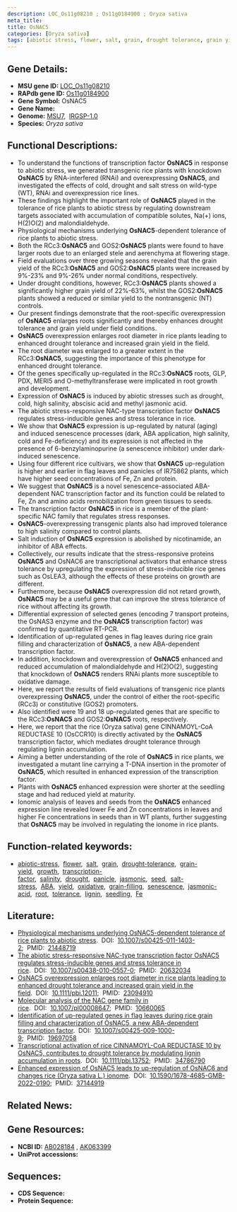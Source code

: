 ```yaml
---
description: LOC_Os11g08210 ; Os11g0184900 ; Oryza sativa
meta_title:
title: OsNAC5
categories: [Oryza sativa]
tags: [abiotic stress, flower, salt, grain, drought tolerance, grain yield, growth, transcription factor, salinity, drought, panicle, jasmonic, seed, salt stress,  ABA , yield, oxidative, grain filling, senescence, jasmonic acid, root, tolerance, lignin, seedling, Fe]
---
```


## Gene Details:
- **MSU gene ID:** [LOC_Os11g08210](http://rice.uga.edu/cgi-bin/ORF_infopage.cgi?orf=LOC_Os11g08210)  
- **RAPdb gene ID:** [Os11g0184900](https://rapdb.dna.affrc.go.jp/locus/?name=Os11g0184900)  
- **Gene Symbol:** OsNAC5
- **Gene Name:**
- **Genome:**  [MSU7](http://rice.uga.edu/),&nbsp;&nbsp;[IRGSP-1.0](https://rapdb.dna.affrc.go.jp/download/irgsp1.html)
- **Species:** *Oryza sativa*

## Functional Descriptions:
   - To understand the functions of transcription factor **OsNAC5** in response to abiotic stress, we generated transgenic rice plants with knockdown **OsNAC5** by RNA-interfered (RNAi) and overexpressing **OsNAC5**, and investigated the effects of cold, drought and salt stress on wild-type (WT), RNAi and overexpression rice lines.
   - These findings highlight the important role of **OsNAC5** played in the tolerance of rice plants to abiotic stress by regulating downstream targets associated with accumulation of compatible solutes, Na(+) ions, H(2)O(2) and malondialdehyde.
   - Physiological mechanisms underlying **OsNAC5**-dependent tolerance of rice plants to abiotic stress.
   - Both the RCc3:**OsNAC5** and GOS2:**OsNAC5** plants were found to have larger roots due to an enlarged stele and aerenchyma at flowering stage.
   - Field evaluations over three growing seasons revealed that the grain yield of the RCc3:**OsNAC5** and GOS2:**OsNAC5** plants were increased by 9%-23% and 9%-26% under normal conditions, respectively.
   - Under drought conditions, however, RCc3:**OsNAC5** plants showed a significantly higher grain yield of 22%-63%, whilst the GOS2:**OsNAC5** plants showed a reduced or similar yield to the nontransgenic (NT) controls.
   - Our present findings demonstrate that the root-specific overexpression of **OsNAC5** enlarges roots significantly and thereby enhances drought tolerance and grain yield under field conditions.
   - **OsNAC5** overexpression enlarges root diameter in rice plants leading to enhanced drought tolerance and increased grain yield in the field.
   - The root diameter was enlarged to a greater extent in the RCc3:**OsNAC5**, suggesting the importance of this phenotype for enhanced drought tolerance.
   - Of the genes specifically up-regulated in the RCc3:**OsNAC5** roots, GLP, PDX, MERI5 and O-methyltransferase were implicated in root growth and development.
   - Expression of **OsNAC5** is induced by abiotic stresses such as drought, cold, high salinity, abscisic acid and methyl jasmonic acid.
   - The abiotic stress-responsive NAC-type transcription factor **OsNAC5** regulates stress-inducible genes and stress tolerance in rice.
   - We show that **OsNAC5** expression is up-regulated by natural (aging) and induced senescence processes (dark, ABA application, high salinity, cold and Fe-deficiency) and its expression is not affected in the presence of 6-benzylaminopurine (a senescence inhibitor) under dark-induced senescence.
   - Using four different rice cultivars, we show that **OsNAC5** up-regulation is higher and earlier in flag leaves and panicles of IR75862 plants, which have higher seed concentrations of Fe, Zn and protein.
   - We suggest that **OsNAC5** is a novel senescence-associated ABA-dependent NAC transcription factor and its function could be related to Fe, Zn and amino acids remobilization from green tissues to seeds.
   - The transcription factor **OsNAC5** in rice is a member of the plant-specific NAC family that regulates stress responses.
   - **OsNAC5**-overexpressing transgenic plants also had improved tolerance to high salinity compared to control plants.
   - Salt induction of **OsNAC5** expression is abolished by nicotinamide, an inhibitor of ABA effects.
   - Collectively, our results indicate that the stress-responsive proteins **OsNAC5** and OsNAC6 are transcriptional activators that enhance stress tolerance by upregulating the expression of stress-inducible rice genes such as OsLEA3, although the effects of these proteins on growth are different.
   - Furthermore, because **OsNAC5** overexpression did not retard growth, **OsNAC5** may be a useful gene that can improve the stress tolerance of rice without affecting its growth.
   - Differential expression of selected genes (encoding 7 transport proteins, the OsNAS3 enzyme and the **OsNAC5** transcription factor) was confirmed by quantitative RT-PCR.
   - Identification of up-regulated genes in flag leaves during rice grain filling and characterization of **OsNAC5**, a new ABA-dependent transcription factor.
   - In addition, knockdown and overexpression of **OsNAC5** enhanced and reduced accumulation of malondialdehyde and H(2)O(2), suggesting that knockdown of **OsNAC5** renders RNAi plants more susceptible to oxidative damage.
   - Here, we report the results of field evaluations of transgenic rice plants overexpressing **OsNAC5**, under the control of either the root-specific (RCc3) or constitutive (GOS2) promoters.
   - Also identified were 19 and 18 up-regulated genes that are specific to the RCc3:**OsNAC5** and GOS2:**OsNAC5** roots, respectively.
   - Here, we report that the rice (Oryza sativa) gene CINNAMOYL-CoA REDUCTASE 10 (OsCCR10) is directly activated by the **OsNAC5** transcription factor, which mediates drought tolerance through regulating lignin accumulation.
   - Aiming a better understanding of the role of **OsNAC5** in rice plants, we investigated a mutant line carrying a T-DNA insertion in the promoter of **OsNAC5**, which resulted in enhanced expression of the transcription factor.
   - Plants with **OsNAC5** enhanced expression were shorter at the seedling stage and had reduced yield at maturity.
   - Ionomic analysis of leaves and seeds from the **OsNAC5** enhanced expression line revealed lower Fe and Zn concentrations in leaves and higher Fe concentrations in seeds than in WT plants, further suggesting that **OsNAC5** may be involved in regulating the ionome in rice plants.

## Function-related keywords:
   - [abiotic-stress](/tags/abiotic-stress/),&nbsp;&nbsp;[flower](/tags/flower/),&nbsp;&nbsp;[salt](/tags/salt/),&nbsp;&nbsp;[grain](/tags/grain/),&nbsp;&nbsp;[drought-tolerance](/tags/drought-tolerance/),&nbsp;&nbsp;[grain-yield](/tags/grain-yield/),&nbsp;&nbsp;[growth](/tags/growth/),&nbsp;&nbsp;[transcription-factor](/tags/transcription-factor/),&nbsp;&nbsp;[salinity](/tags/salinity/),&nbsp;&nbsp;[drought](/tags/drought/),&nbsp;&nbsp;[panicle](/tags/panicle/),&nbsp;&nbsp;[jasmonic](/tags/jasmonic/),&nbsp;&nbsp;[seed](/tags/seed/),&nbsp;&nbsp;[salt-stress](/tags/salt-stress/),&nbsp;&nbsp;[ABA](/tags/ABA/),&nbsp;&nbsp;[yield](/tags/yield/),&nbsp;&nbsp;[oxidative](/tags/oxidative/),&nbsp;&nbsp;[grain-filling](/tags/grain-filling/),&nbsp;&nbsp;[senescence](/tags/senescence/),&nbsp;&nbsp;[jasmonic-acid](/tags/jasmonic-acid/),&nbsp;&nbsp;[root](/tags/root/),&nbsp;&nbsp;[tolerance](/tags/tolerance/),&nbsp;&nbsp;[lignin](/tags/lignin/),&nbsp;&nbsp;[seedling](/tags/seedling/),&nbsp;&nbsp;[Fe](/tags/Fe/)

## Literature:
   - [Physiological mechanisms underlying OsNAC5-dependent tolerance of rice plants to abiotic stress](https://www.doi.org/10.1007/s00425-011-1403-2).&nbsp;&nbsp;DOI:&nbsp;&nbsp;[10.1007/s00425-011-1403-2](https://www.doi.org/10.1007/s00425-011-1403-2);&nbsp;&nbsp;PMID:&nbsp;&nbsp;[21448719](https://pubmed.ncbi.nlm.nih.gov/21448719/)
   - [The abiotic stress-responsive NAC-type transcription factor OsNAC5 regulates stress-inducible genes and stress tolerance in rice](https://www.doi.org/10.1007/s00438-010-0557-0).&nbsp;&nbsp;DOI:&nbsp;&nbsp;[10.1007/s00438-010-0557-0](https://www.doi.org/10.1007/s00438-010-0557-0);&nbsp;&nbsp;PMID:&nbsp;&nbsp;[20632034](https://pubmed.ncbi.nlm.nih.gov/20632034/)
   - [OsNAC5 overexpression enlarges root diameter in rice plants leading to enhanced drought tolerance and increased grain yield in the field](https://www.doi.org/10.1111/pbi.12011).&nbsp;&nbsp;DOI:&nbsp;&nbsp;[10.1111/pbi.12011](https://www.doi.org/10.1111/pbi.12011);&nbsp;&nbsp;PMID:&nbsp;&nbsp;[23094910](https://pubmed.ncbi.nlm.nih.gov/23094910/)
   - [Molecular analysis of the NAC gene family in rice](https://www.doi.org/10.1007/pl00008647).&nbsp;&nbsp;DOI:&nbsp;&nbsp;[10.1007/pl00008647](https://www.doi.org/10.1007/pl00008647);&nbsp;&nbsp;PMID:&nbsp;&nbsp;[10660065](https://pubmed.ncbi.nlm.nih.gov/10660065/)
   - [Identification of up-regulated genes in flag leaves during rice grain filling and characterization of OsNAC5, a new ABA-dependent transcription factor](https://www.doi.org/10.1007/s00425-009-1000-9).&nbsp;&nbsp;DOI:&nbsp;&nbsp;[10.1007/s00425-009-1000-9](https://www.doi.org/10.1007/s00425-009-1000-9);&nbsp;&nbsp;PMID:&nbsp;&nbsp;[19697058](https://pubmed.ncbi.nlm.nih.gov/19697058/)
   - [Transcriptional activation of rice CINNAMOYL-CoA REDUCTASE 10 by OsNAC5, contributes to drought tolerance by modulating lignin accumulation in roots](https://www.doi.org/10.1111/pbi.13752).&nbsp;&nbsp;DOI:&nbsp;&nbsp;[10.1111/pbi.13752](https://www.doi.org/10.1111/pbi.13752);&nbsp;&nbsp;PMID:&nbsp;&nbsp;[34786790](https://pubmed.ncbi.nlm.nih.gov/34786790/)
   - [Enhanced expression of OsNAC5 leads to up-regulation of OsNAC6 and changes rice (Oryza sativa L.) ionome](https://www.doi.org/10.1590/1678-4685-GMB-2022-0190).&nbsp;&nbsp;DOI:&nbsp;&nbsp;[10.1590/1678-4685-GMB-2022-0190](https://www.doi.org/10.1590/1678-4685-GMB-2022-0190);&nbsp;&nbsp;PMID:&nbsp;&nbsp;[37144919](https://pubmed.ncbi.nlm.nih.gov/37144919/)

## Related News:

## Gene Resources:
- **NCBI ID:**  [AB028184](http://www.ncbi.nlm.nih.gov/nuccore/AB028184)&nbsp;,&nbsp;[AK063399](http://www.ncbi.nlm.nih.gov/nuccore/AK063399)
- **UniProt accessions:** [](https://www.uniprot.org/uniprotkb//entry)

## Sequences:
- **CDS Sequence:**
- **Protein Sequence:**
